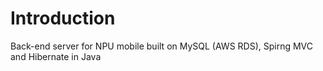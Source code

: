 # Introduction

Back-end server for NPU mobile built on MySQL (AWS RDS), Spirng MVC and Hibernate in Java
